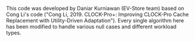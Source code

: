 This code was developed by Daniar Kurniawan (EV-Store team) based on Cong Li's code ("Cong Li, 2019. CLOCK-Pro+: Improving CLOCK-Pro Cache Replacement with Utility-Driven Adaptation").
Every single algorithm here has been modified to handle various null cases and different workload types.


